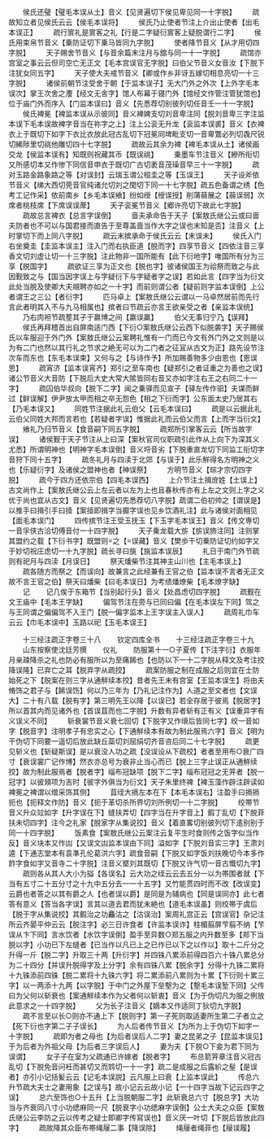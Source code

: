 <!-- { "loadSidebar": true } -->
　　侯氏还璧【璧毛本误从土】音义【见贤遍切下侯见卑见同一十字脱】
　　疏故知立者见侯氏云云【侯毛本误将】
　　侯氏乃止使者节注上介出止使者【出毛本误正】
　　疏行賔礼是賔客之礼【行是二字疑衍賔客上疑脱谓行二字】
　　侯氏用束帛节音义【乗防证切下乗马皆同九字脱】
　　使者降节音义【从才用切四字脱】
　　天子赐舍节音义【与音余篇末注月与舘与同一十一字脱】
　　疏馆亦宫室之事云云但司空亡无正文【毛本宫误官无字脱】曰伯父节音义女音汝【下脱下注犹女同五字】
　　天子使大夫戒节音义【卿或作乡非讶五嫁切相息亮切一十三字脱】
　　诸侯前朝节注受舍于朝【于监本误子】无大门外之外次【上外字毛本误次】掌王次舍之灋【经文无舎字】馆人布幕于寝门外【馆经文作管注管犹馆也】位于庙门外而序入【门监本误曰】音义【先悉荐切别彼列切任音壬一十一字脱】
　　侯氏裨冕【裨监本误从示彼同】音义裨婢支切刘音卑注同【脱刘音卑三字注监本误下毛本误故裨字音当在祢字之上】注上公衮无升龙【衮监本误裘】音义【衣裨衣上于既切下如字下衣比衣放此冠古乱切下冠冕同埤毗支切一音卑鷩必列切毳尺锐切絺陟里切祧他雕切四十七字脱】
　　疏故云其余为裨【裨毛本误从土】诸侯画交龙【侯监本误有】知既则祝藏其币【既误祧】
　　乗墨车节注音义【縿所衔切又所感切本又作惨下同信音申衣于既切广古切袤音茂璪音早三十一字脱】
　　疏对玉路金路象路之等【对误封】云瑞玉谓公桓圭之等【玉误王】
　　天子设斧依节音义【绨大西切莞音官纯诸允切刘之閠切下同一十七字脱】疏五色备谓之绣【色考工记作采】依前南乡【乡毛本误飨】纷如绶【绶误授】削蒲蒻展之【蒻误弱】次席者桃枝席【下席误误蓆】
　　天子衮冕节音义【郷许亮切下故此七字脱】
　　疏故总言裨衣【总言字误倒】
　　啬夫承命告于天子【案敖氏继公云或曰啬夫防者也不可以与国君接而直告于至尊盖啬当作大字之误也末知是否】注音义【上时掌切下而上同八字脱】
　　疏云末摈承命于侯氏云云【末误未】
　　侯氏入门右坐奠圭【圭监本误主】注入门而右执臣道【脱而字】四享节音义【四依注音三享香文切刘虚让切一十三字脱】注此物非一国所能有【此下衍地字】唯国所有分为三享【脱国字】
　　疏欲证三享为正文也【脱也字】彼诸侯国王为祫祭而致之与此因觐致之与【国当因字误上与字疑衍下与字疑者字之误】若如此言【四字当为衍文此处当脱及使卿大夫覜聘亦如之一十字】而前则谓公者【疑前则字监本误倒】上公者谓王之三公【者衍字】
　　匹马卓上【案敖氏继公云谓以一马卓然居前而先行言此者明其入不与九马相属也】摈者曰节疏云亦言王欲亲受之者【亲监本误统】
　　乃右肉袒节疏塟其子于嬴博之间【嬴误羸】
　　伯父无事归宁乃【误拜】
　　侯氏再拜稽首出自屏南适门西【下衍○案敖氏继公云西下似脱袭字】天子赐侯氏以车服迎于外门外【案敖氏继公云案聘礼惟有一门而已今文有外门外之文则是以为有二门也然以其行礼之节求之絶无可以为二门者之征冝从古文为正】路先设节注次车而东也【东毛本误束】又何与之【与诗作予】所加赐善物多少由恩也【恩误思】
　　疏宵济【监本误宵齐】郑引之至车南也【疑郑引之者证重之为善也之误】诸公节音义大音防【下脱后大史大常大隂皆同右音又亦如字注右王之右同二十一字】
　　疏囚伯华叔向【脱下二字】闻之乗驿而见宣子【驿左传作驲】夫谋而鲜过【鲜误解】伊尹放太甲而相之卒无怨色【相之下衍而字】公东面太史乃居其右【乃毛本误又】
　　同姓节注据此礼云伯父【云毛本误曰】
　　疏是以云据此礼云伯父同姓大邦而言若也【若疑者字误】惟据此礼而云伯父而言【上而字当衍文】
　　飨礼乃归节音义【食音嗣下同五字脱】
　　疏郑所引掌客云云【所当故字误】
　　诸侯觐于天子节注从上曰深【案秋官司仪职疏引此作从上向下为深其义尤悉】所谓明神也【明神字毛本误倒】音义埒音劣【下脱重直龙切下同监工衔切字音狩下同十五字】
　　疏冬礼月与四渎于北郊【与误于】此乐觧得名方明神之义也【乐疑衍字】及诸侯之盟神也者【神误祭】
　　方明节音义【琮才宗切四字脱】
　　疏今于四方还依宗伯【四毛本误西】
　　上介节注土揖庻姓【土误上】古文尚作上【案敖氏继公云上左云者以左为上也且春秋传亦有上左之文则上字之义优于尚也宜从古文】音义【见贤遍切先悉荐切八字脱】疏谓二伯初帅之【谓误是】以推手曰揖引手曰撎【案撎即揖字当擫字误也见乡饮酒礼注】此与诸侯对面相见【面毛本误门】
　　四传摈节注王受玉抚玉【下玉字毛本误王】音义【传文専切一音孚侠古洽切傅音付一十四字脱】
　　天子乗龙载大旂【旂误斾注同】注则掌其盟约之载【下衍书字】既盟则之【误藏】音义【樊歩干切乗防证切约如字又于妙切祝庄虑切一十九字脱】疏长寻曰旐【旐监本误辰】
　　礼日于南门外节疏则有祀月与四渎【月误日】
　　祭天燔柴节注其神主山川也【主毛本误上】
　　疏各随方而祭之【而误向】故兼言之此经兼有王官之伯【监本误不言者无正文故不言王官之伯】祭天曰燔柴【曰毛本误日】为考绩燔燎柴【毛本燎字缺】
　　记
　　记几俟于东箱节【当别起行头】音义【处昌虑切四字脱】
　　疏觐在文王庙中【毛本王字缺】
　　偏驾节注在旁与已同曰偏【在毛本误左下同】驾之与王同谓之偏偏驾不入王门【脱一偏字监本上王字误主入误人】
　　疏周礼巾车云云【巾毛本误中】玉路以祀【玉毛本误王】

　　十三经注疏正字卷三十八
　　钦定四库全书
　　十三经注疏正字卷三十九
　　山东按察使沈廷芳撰
　　仪礼
　　防服第十一○子夏传【下注字衍】衣服年月亲疎降杀之礼也防必有服所以为至痛餙也【也防以下一十二字脱从释文及考注挍降误隆】已弃亡之耳【脱弃字从疏挍】
　　疏案防服之制在成服之后则宜在士防始死之下【脱案在则三字从通觧续本挍】昔者先王未有宫室【王监本误生】将由夫脩饰之君子与【餙误饬】何以乃三年为【乃礼记注作为】人道之至文者也【文误大】二十有八载【脱有字】第三明先王以降【以误已】若全存居于彼焉【脱居字】所以首其内而见诸外也【首误苴而也二字脱】升数有异者斩有正有义【误重异字有义误义不同】
　　斩衰裳节音义衰七回切【下脱字又作缞后皆同七字】绞一音如字【脱音字】注明孝子有忠实之心【下通觧续本有故为制此服焉六字】音义【明为干伪切下同要一遥切后放此缺丘蘂切刘屈绢切齐音咨后同二十七字脱】
　　疏更见斩义也【斩疑斯误】是以衰没人功之疏【没误设从下疏校】者者至用布○衰广四寸【衰误裳广记作博】然衣亦总号为衰非止当心而已【脱上三字止误正从通觧续挍】故为制此服焉者【脱者字】缁布冠缺项【脱下二字】缁布冠冠之无笄者【脱一冠字】以彼頍项为吉时【彼字外俱当为衍文】天子朱里终裨【裨玉藻作辟注辟读如裨冕之裨谓以缯采饰其侧】
　　苴绖大搹左本在下【本毛本误右】注盈手曰搹搹扼也【扼释文作防】音义【扼于革切杀所界切刘所例切一十二字脱】
　　绞帯节音义升众竝如字【升字误在下】缝扶弄切【四字当在升字音上】鍜丁乱切【下脱菲扶未切四字】注今之礼家【脱家字从集说挍】音义【着直畧切别彼列切下逺别别于同一十四字脱】
　　饭素食【案敖氏继公云案注云复平生时食则传之饭字似当作反】音义块本又作凷【又误文凷监本误由下同】溢如字【下脱刘音实三字】王肃刘逵【下通志堂本有袁凖孔伦葛洪六字】疏食音嗣【下脱又如字饭刘扶晚切今本多作飵字食如字又音寺二十字脱】注音义塈刘其既切【下脱又许气切一音古慨切九字】
　　疏则各从其人大小为搤【各误名】云大功之绖云云去五分一以为帯围者就【下当有五寸二十五分寸之十九中五分去一一十五字】又竹能贯四时而不改【改误变】云爵也者答之以其有爵之人【也者误以爵】是同是为辅病也【同是误同亦】此七者答有意义【答当各字误】言其以道去君而犹未絶也【道毛本误虽】则绞帯于虞后【脱于字从集说挍】其鍜治之功麤沽之【沽误治】案周礼宫正云【宫误官】杂记注所云齐晏平仲云云【脱注字】必三日许食者【许监本误诈】柱楣翦屏芐翦不纳【芐误从卞下同】言水饮者【水饮字误倒】盈手至异数○郑五服之内升数至多【郑下当脱以字】小功已下左缝者【已当作以凡已上之已作已以下之以作以】取十二斤分之升得一斤【脱二字】升取三十两【升衍字】并四铢八累添前得四百六十铢八累总分为二十四分【并误升脱得字及上分字】余有四铢八累【脱余字】分得十九铢二累将十九铢添前四铢【脱二累将十九铢六字】将二累添前八累则为十累【下衍则十累三字】以一两添十九两【以字脱】于中门之外屋下垒墼为之【墼毛本误堑下同】父传曰为父何以斩衰也【案通觧续本作为父者何以斩衷】音义【为于伪切凡为服之例放此意求之一十四字脱】
　　父为长子注音义【嫡本又作适同丁狄切九字脱】
　　疏不言至以长○则亦不通上下【脱则字】第一子死则取适妻所生第二子者立之【死下衍也字第二子子误长】
　　为人后者传节音义【为所为上于伪切下如字一十字脱】
　　疏即为者之母也【为后者误后人二字】妻之昆弟之子【昆监本误见】于为后者为外祖父母【为后者三字误后人】
　　妻为夫【下脱○下妾为君下同为误谓】
　　女子子在室为父疏通已许嫁者【脱者字】
　　布总箭笄章注音义冠古乱切【下脱免音问衽而甚切又而鸩切一十一字】疏二是成服之后露紒之髽【是误者】亦引小记括髪云云【记毛本误説】云凡服上曰衰【上监本误此】
　　传总六升节疏大夫士之妻用象【之误与】故小记云云故小记【一十四字当故下记云四字之误】
　　总六至饰也○十五升【上当脱朝服二字】此斩衰总六寸【脱总字】大功当与齐衰同八寸小功缌麻同一尺【脱衰字小功缌麻字误倒】公士大夫之众臣【案敖氏继公云李防之云以传考之疑士即卿字传冩误也】音义厌一叶切【下脱后皆放此四字】
　　疏故降其众臣布帯绳屦二事【降误除】
　　绳屦者绳菲也【屦误履】

